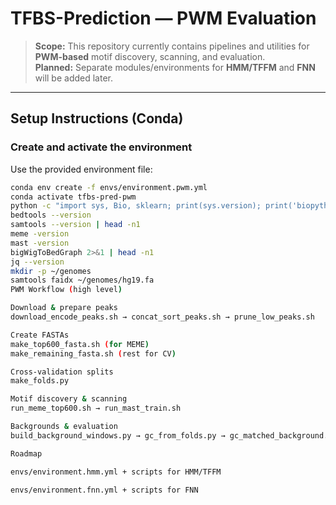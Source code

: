 # TFBS-Prediction — PWM Evaluation

> **Scope:** This repository currently contains pipelines and utilities for **PWM-based** motif discovery, scanning, and evaluation.  
> **Planned:** Separate modules/environments for **HMM/TFFM** and **FNN** will be added later.

---

## Setup Instructions (Conda)

### Create and activate the environment
Use the provided environment file:

```bash
conda env create -f envs/environment.pwm.yml
conda activate tfbs-pred-pwm
python -c "import sys, Bio, sklearn; print(sys.version); print('biopython:', Bio.__version__, 'sklearn:', sklearn.__version__)"
bedtools --version
samtools --version | head -n1
meme -version
mast -version
bigWigToBedGraph 2>&1 | head -n1
jq --version
mkdir -p ~/genomes
samtools faidx ~/genomes/hg19.fa
PWM Workflow (high level)

Download & prepare peaks
download_encode_peaks.sh → concat_sort_peaks.sh → prune_low_peaks.sh

Create FASTAs
make_top600_fasta.sh (for MEME)
make_remaining_fasta.sh (rest for CV)

Cross-validation splits
make_folds.py

Motif discovery & scanning
run_meme_top600.sh → run_mast_train.sh

Backgrounds & evaluation
build_background_windows.py → gc_from_folds.py → gc_matched_background.py → pwm_auc.py

Roadmap

envs/environment.hmm.yml + scripts for HMM/TFFM

envs/environment.fnn.yml + scripts for FNN
